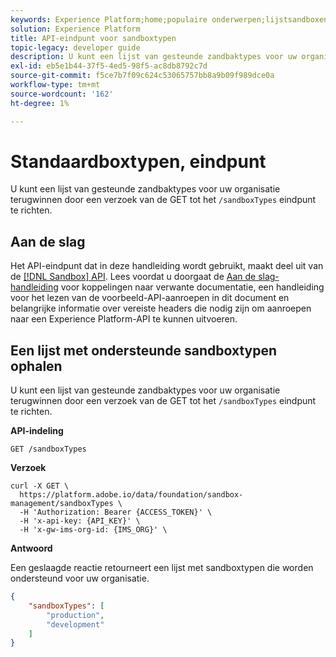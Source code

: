 ```yaml
---
keywords: Experience Platform;home;populaire onderwerpen;lijstsandboxen
solution: Experience Platform
title: API-eindpunt voor sandboxtypen
topic-legacy: developer guide
description: U kunt een lijst van gesteunde zandbaktypes voor uw organisatie terugwinnen door een verzoek van de GET aan het /sandboxTypes eindpunt te richten.
exl-id: eb5e1b44-37f5-4ed5-98f5-ac8db8792c7d
source-git-commit: f5ce7b7f09c624c53065757bb8a9b09f989dce0a
workflow-type: tm+mt
source-wordcount: '162'
ht-degree: 1%

---
```


# Standaardboxtypen, eindpunt

U kunt een lijst van gesteunde zandbaktypes voor uw organisatie terugwinnen door een verzoek van de GET tot het `/sandboxTypes` eindpunt te richten.

## Aan de slag

Het API-eindpunt dat in deze handleiding wordt gebruikt, maakt deel uit van de [[!DNL Sandbox] API](https://www.adobe.io/experience-platform-apis/references/sandbox). Lees voordat u doorgaat de [Aan de slag-handleiding](./getting-started.md) voor koppelingen naar verwante documentatie, een handleiding voor het lezen van de voorbeeld-API-aanroepen in dit document en belangrijke informatie over vereiste headers die nodig zijn om aanroepen naar een Experience Platform-API te kunnen uitvoeren.

## Een lijst met ondersteunde sandboxtypen ophalen

U kunt een lijst van gesteunde zandbaktypes voor uw organisatie terugwinnen door een verzoek van de GET tot het `/sandboxTypes` eindpunt te richten.

**API-indeling**

```http
GET /sandboxTypes
```

**Verzoek**

```shell
curl -X GET \
  https://platform.adobe.io/data/foundation/sandbox-management/sandboxTypes \
  -H 'Authorization: Bearer {ACCESS_TOKEN}' \
  -H 'x-api-key: {API_KEY}' \
  -H 'x-gw-ims-org-id: {IMS_ORG}' \
```

**Antwoord**

Een geslaagde reactie retourneert een lijst met sandboxtypen die worden ondersteund voor uw organisatie.

```json
{
    "sandboxTypes": [
        "production",
        "development"
    ]
}
```
